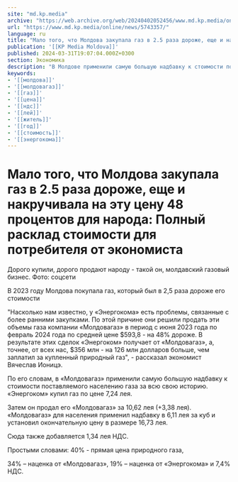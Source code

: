 ```yaml
---
site: "md.kp.media"
archive: "https://web.archive.org/web/20240402052456/www.md.kp.media/online/news/5743357/"
url: "https://www.md.kp.media/online/news/5743357/"
language: ru
title: "Мало того, что Молдова закупала газ в 2.5 раза дороже, еще и накручивала на эту цену 48 процентов для народа: Полный расклад стоимости для потребителя от экономиста"
publication: '[[KP Media Moldova]]'
published: 2024-03-31T19:07:04.000Z+0300
section: Экономика
description: "В Молдове применили самую большую надбавку к стоимости поставляемого населению газа за всю свою историю"
keywords:
- '[[молдова]]'
- '[[молдовагаз]]'
- '[[газ]]'
- '[[цена]]'
- '[[ндс]]'
- '[[лей]]'
- '[[житель]]'
- '[[год]]'
- '[[стоимость]]'
- '[[энергокома]]'
---
```


# Мало того, что Молдова закупала газ в 2.5 раза дороже, еще и накручивала на эту цену 48 процентов для народа: Полный расклад стоимости для потребителя от экономиста

Дорого купили, дорого продают народу - такой он, молдавский газовый бизнес. Фото: соцсети

В 2023 году Молдова покупала газ, который был в 2,5 раза дороже его стоимости

"Насколько нам известно, у «Энергокома» есть проблемы, связанные с более ранними закупками. По этой причине они решили продать эти объемы газа компании «Молдовагаз» в период с июня 2023 года по февраль 2024 года по средней цене $593,8 - на 48% дороже. В результате этих сделок «Энергоком» получает от «Молдовагаз», а, точнее, от всех нас, $356 млн - на 126 млн долларов больше, чем заплатил за купленный природный газ", - рассказал экономист Вячеслав Ионицэ.

По его словам, в «Молдовагаз» применили самую большую надбавку к стоимости поставляемого населению газа за всю свою историю. «Энергоком» купил газ по цене 7,24 лея.

Затем он продал его «Молдовагаз» за 10,62 лея (+3,38 лея). «Молдовагаз» для населения применил надбавку в 6,11 лея за куб и установил окончательную цену в размере 16,73 лея.

Сюда также добавляется 1,34 лея НДС.

Простыми словами: 40% - прямая цена природного газа,

34% – наценка от «Молдовагаз», 19% – наценка от «Энергокома» и 7,4% НДС.